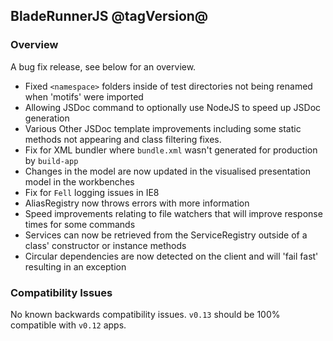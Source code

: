 ## BladeRunnerJS @tagVersion@

### Overview

A bug fix release, see below for an overview.

- Fixed `<namespace>` folders inside of test directories not being renamed when 'motifs' were imported
- Allowing JSDoc command to optionally use NodeJS to speed up JSDoc generation
- Various Other JSDoc template improvements including some static methods not appearing and class filtering fixes.
- Fix for XML bundler where `bundle.xml` wasn't generated for production by `build-app`
- Changes in the model are now updated in the visualised presentation model in the workbenches
- Fix for `Fell` logging issues in IE8
- AliasRegistry now throws errors with more information
- Speed improvements relating to file watchers that will improve response times for some commands
- Services can now be retrieved from the ServiceRegistry outside of a class' constructor or instance methods
- Circular dependencies are now detected on the client and will 'fail fast' resulting in an exception

### Compatibility Issues

No known backwards compatibility issues. `v0.13` should be 100% compatible with `v0.12` apps.
